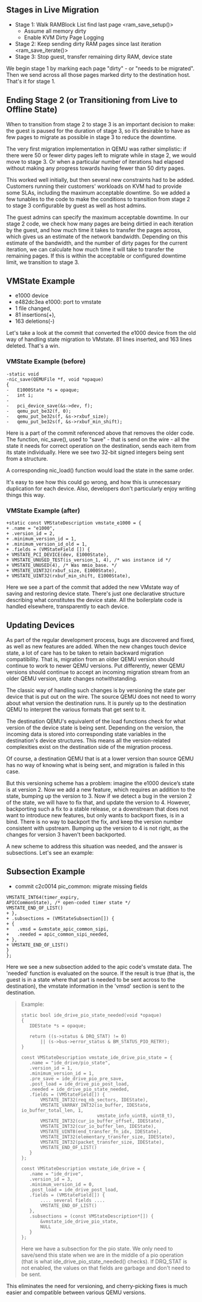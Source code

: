 ## Stages in Live Migration

- Stage 1: Walk RAMBlock List find last page <ram_save_setup()>
  - Assume all memory dirty
  - Enable KVM Dirty Page Logging
- Stage 2: Keep sending dirty RAM pages since last iteration <ram_save_iterate()>
- Stage 3: Stop guest, transfer remaining dirty RAM, device state

We begin stage 1 by marking each page "dirty" - or "needs to be migrated".
Then we send across all those pages marked dirty to the destination host.
That's it for stage 1.

## Ending Stage 2 (or Transitioning from Live to Offline State)

When to transition from stage 2 to stage 3 is an important decision to
make: the guest is paused for the duration of stage 3, so it’s desirable
to have as few pages to migrate as possible in stage 3 to reduce the
downtime.

The very first migration implementation in QEMU was rather simplistic:
if there were 50 or fewer dirty pages left to migrate while in stage 2,
we would move to stage 3. Or when a particular number of iterations had
elapsed without making any progress towards having fewer than 50 dirty
pages.

This worked well initially, but then several new constraints had to be
added. Customers running their customers' workloads on KVM had to provide
some SLAs, including the maximum acceptable downtime. So we added a few
tunables to the code to make the conditions to transition from stage 2
to stage 3 configurable by guest as well as host admins.

The guest admins can specify the maximum acceptable downtime. In our stage
2 code, we check how many pages are being dirtied in each iteration by the
guest, and how much time it takes to transfer the pages across, which gives
us an estimate of the network bandwidth. Depending on this estimate of the
bandwidth, and the number of dirty pages for the current iteration, we can
calculate how much time it will take to transfer the remaining pages. If
this is within the acceptable or configured downtime limit, we transition
to stage 3.

## VMState Example


- e1000 device
- e482dc3ea e1000: port to vmstate
- 1 file changed,
- 81 insertions(+),
- 163 deletions(-)

Let's take a look at the commit that converted the e1000 device from the old way of handling state migration to VMstate.  81 lines inserted, and 163 lines deleted.  That's a win.

### VMState Example (before)

```
-static void
-nic_save(QEMUFile *f, void *opaque)
{
-   E1000State *s = opaque;
-   int i;
-
-   pci_device_save(&s->dev, f);
-   qemu_put_be32(f, 0);
-   qemu_put_be32s(f, &s->rxbuf_size);
-   qemu_put_be32s(f, &s->rxbuf_min_shift);
```

Here is a part of the commit referenced above that removes the older code.  The function, nic_save(), used to "save" - that is send on the wire - all the state it needs for correct operation on the destination, sends each item from its state individually.  Here we see two 32-bit signed integers being sent from a structure.

A corresponding nic_load() function would load the state in the same order.

It's easy to see how this could go wrong, and how this is unnecessary duplication for each device.  Also, developers don't particularly enjoy writing things this way.

### VMState Example (after)

```
+static const VMStateDescription vmstate_e1000 = {
+ .name = "e1000",
+ .version_id = 2,
+ .minimum_version_id = 1,
+ .minimum_version_id_old = 1,
+ .fields = (VMStateField []) {
+ VMSTATE_PCI_DEVICE(dev, E1000State),
+ VMSTATE_UNUSED_TEST(is_version_1, 4), /* was instance id */
+ VMSTATE_UNUSED(4), /* Was mmio_base. */
+ VMSTATE_UINT32(rxbuf_size, E1000State),
+ VMSTATE_UINT32(rxbuf_min_shift, E1000State),
```

Here we see a part of the commit that added the new VMstate way of saving and restoring device state.  There's just one declarative structure describing what constitutes the device state.  All the boilerplate code is handled elsewhere, transparently to each device.

## Updating Devices

As part of the regular development process, bugs are discovered and fixed, as well as new features are added. When the new changes touch device state, a lot of care has to be taken to retain backward migration compatibility. That is, migration from an older QEMU version should continue to work to newer QEMU versions. Put differently, newer QEMU versions should continue to accept an incoming migration stream from an older QEMU version, state changes notwithstanding.

The classic way of handling such changes is by versioning the state per device that is put out on the wire.  The source QEMU does not need to worry about what version the destination runs. It is purely up to the destination QEMU to interpret the various formats that get sent to it.

The destination QEMU's equivalent of the load functions check for what version of the device state is being sent. Depending on the version, the incoming data is stored into corresponding state variables in the destination's device structures. This means all the version-related complexities exist on the destination side of the migration process.

Of course, a destination QEMU that is at a lower version than source QEMU has no way of knowing what is being sent, and migration is failed in this case.

But this versioning scheme has a problem: imagine the e1000 device’s state is at version 2. Now we add a new feature, which requires an addition to the state, bumping up the version to 3. Now if we detect a bug in the version 2 of the state, we will have to fix that, and update the version to 4. However, backporting such a fix to a stable release, or a downstream that does not want to introduce new features, but only wants to backport fixes, is in a bind. There is no way to backport the fix, and keep the version number consistent with upstream. Bumping up the version to 4 is not right, as the changes for version 3 haven't been backported.

A new scheme to address this situation was needed, and the answer is subsections.  Let's see an example:

## Subsection Example

- commit c2c0014 pic_common: migrate missing fields
```
VMSTATE_INT64(timer_expiry,
APICCommonState), /* open-coded timer state */
VMSTATE_END_OF_LIST()
+ },
+ .subsections = (VMStateSubsection[]) {
+ {
+   .vmsd = &vmstate_apic_common_sipi,
+   .needed = apic_common_sipi_needed,
+ },
+ VMSTATE_END_OF_LIST()
}
};
```

Here we see a new subsection added to the apic code's vmstate data. The 'needed' function is evaluated on the source. If the result is true (that is, the guest is in a state where that part is needed to be sent across to the destination), the vmstate information in the 'vmsd' section is sent to the destination.

> Example:
>
> ```
> static bool ide_drive_pio_state_needed(void *opaque)
> {
>    IDEState *s = opaque;
>
>    return ((s->status & DRQ_STAT) != 0)
>        || (s->bus->error_status & BM_STATUS_PIO_RETRY);
> }
>
> const VMStateDescription vmstate_ide_drive_pio_state = {
>    .name = "ide_drive/pio_state",
>    .version_id = 1,
>    .minimum_version_id = 1,
>    .pre_save = ide_drive_pio_pre_save,
>    .post_load = ide_drive_pio_post_load,
>    .needed = ide_drive_pio_state_needed,
>    .fields = (VMStateField[]) {
>        VMSTATE_INT32(req_nb_sectors, IDEState),
>        VMSTATE_VARRAY_INT32(io_buffer, IDEState, io_buffer_total_len, 1,
>                             vmstate_info_uint8, uint8_t),
>        VMSTATE_INT32(cur_io_buffer_offset, IDEState),
>        VMSTATE_INT32(cur_io_buffer_len, IDEState),
>        VMSTATE_UINT8(end_transfer_fn_idx, IDEState),
>        VMSTATE_INT32(elementary_transfer_size, IDEState),
>        VMSTATE_INT32(packet_transfer_size, IDEState),
>        VMSTATE_END_OF_LIST()
>    }
> };
>
> const VMStateDescription vmstate_ide_drive = {
>    .name = "ide_drive",
>    .version_id = 3,
>    .minimum_version_id = 0,
>    .post_load = ide_drive_post_load,
>    .fields = (VMStateField[]) {
>        .... several fields ....
>        VMSTATE_END_OF_LIST()
>    },
>    .subsections = (const VMStateDescription*[]) {
>        &vmstate_ide_drive_pio_state,
>        NULL
>    }
> };
> ```
>
> Here we have a subsection for the pio state. We only need to save/send this state when we are in the middle of a pio operation (that is what ide_drive_pio_state_needed() checks). If DRQ_STAT is not enabled, the values on that fields are garbage and don't need to be sent.

This eliminates the need for versioning, and cherry-picking fixes is much easier and compatible between various QEMU versions.
